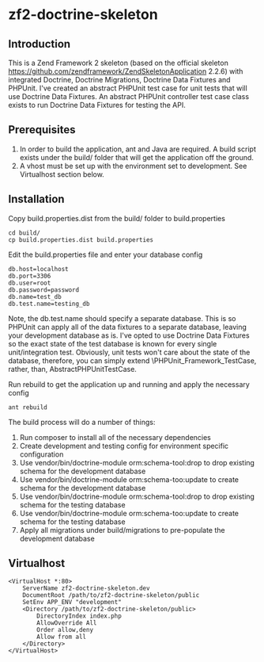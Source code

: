 zf2-doctrine-skeleton
=======================

Introduction
------------
This is a Zend Framework 2 skeleton (based on the official skeleton https://github.com/zendframework/ZendSkeletonApplication 2.2.6) with
integrated Doctrine, Doctrine Migrations, Doctrine Data Fixtures and PHPUnit. I've created an abstract PHPUnit test case for unit tests
that will use Doctrine Data Fixtures. An abstract PHPUnit controller test case class exists to run Doctrine Data Fixtures for testing the API.

Prerequisites
------------
1. In order to build the application, ant and Java are required. A build script exists under the build/ folder that will get the application off the ground.
2. A vhost must be set up with the environment set to development. See Virtualhost section below.


Installation
------------
Copy build.properties.dist from the build/ folder to build.properties

    cd build/
    cp build.properties.dist build.properties

Edit the build.properties file and enter your database config

    db.host=localhost
    db.port=3306
    db.user=root
    db.password=password
    db.name=test_db
    db.test.name=testing_db

Note, the db.test.name should specify a separate database. This is so PHPUnit can apply all of the data fixtures to a separate database, leaving
your development database as is. I've opted to use Doctrine Data Fixtures so the exact state of the test database is known for every single
unit/integration test. Obviously, unit tests won't care about the state of the database, therefore, you can simply extend \PHPUnit_Framework_TestCase,
rather, than, AbstractPHPUnitTestCase.

Run rebuild to get the application up and running and apply the necessary config

    ant rebuild

The build process will do a number of things:

1. Run composer to install all of the necessary dependencies
2. Create development and testing config for environment specific configuration
3. Use vendor/bin/doctrine-module orm:schema-tool:drop to drop existing schema for the development database
4. Use vendor/bin/doctrine-module orm:schema-too:update to create schema for the development database
5. Use vendor/bin/doctrine-module orm:schema-tool:drop to drop existing schema for the testing database
6. Use vendor/bin/doctrine-module orm:schema-too:update to create schema for the testing database
7. Apply all migrations under build/migrations to pre-populate the development database

Virtualhost
------------

    <VirtualHost *:80>
        ServerName zf2-doctrine-skeleton.dev
        DocumentRoot /path/to/zf2-doctrine-skeleton/public
        SetEnv APP_ENV "development"
        <Directory /path/to/zf2-doctrine-skeleton/public>
            DirectoryIndex index.php
            AllowOverride All
            Order allow,deny
            Allow from all
        </Directory>
    </VirtualHost>
